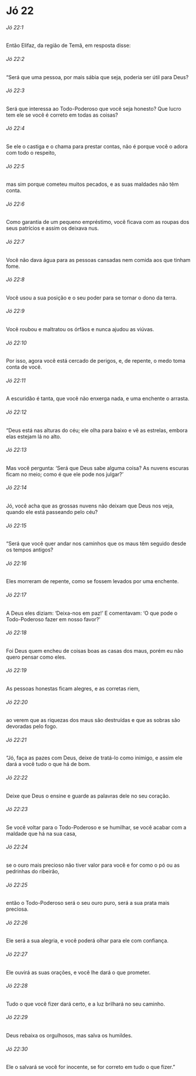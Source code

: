 # Jó 22

###### Jó 22:1

Então Elifaz, da região de Temã, em resposta disse:

###### Jó 22:2

“Será que uma pessoa, por mais sábia que seja, poderia ser útil para Deus?

###### Jó 22:3

Será que interessa ao Todo-Poderoso que você seja honesto? Que lucro tem ele se você é correto em todas as coisas?

###### Jó 22:4

Se ele o castiga e o chama para prestar contas, não é porque você o adora com todo o respeito,

###### Jó 22:5

mas sim porque cometeu muitos pecados, e as suas maldades não têm conta.

###### Jó 22:6

Como garantia de um pequeno empréstimo, você ficava com as roupas dos seus patrícios e assim os deixava nus.

###### Jó 22:7

Você não dava água para as pessoas cansadas nem comida aos que tinham fome.

###### Jó 22:8

Você usou a sua posição e o seu poder para se tornar o dono da terra.

###### Jó 22:9

Você roubou e maltratou os órfãos e nunca ajudou as viúvas.

###### Jó 22:10

Por isso, agora você está cercado de perigos, e, de repente, o medo toma conta de você.

###### Jó 22:11

A escuridão é tanta, que você não enxerga nada, e uma enchente o arrasta.

###### Jó 22:12

“Deus está nas alturas do céu; ele olha para baixo e vê as estrelas, embora elas estejam lá no alto.

###### Jó 22:13

Mas você pergunta: ‘Será que Deus sabe alguma coisa? As nuvens escuras ficam no meio; como é que ele pode nos julgar?’

###### Jó 22:14

Jó, você acha que as grossas nuvens não deixam que Deus nos veja, quando ele está passeando pelo céu?

###### Jó 22:15

“Será que você quer andar nos caminhos que os maus têm seguido desde os tempos antigos?

###### Jó 22:16

Eles morreram de repente, como se fossem levados por uma enchente.

###### Jó 22:17

A Deus eles diziam: ‘Deixa-nos em paz!’ E comentavam: ‘O que pode o Todo-Poderoso fazer em nosso favor?’

###### Jó 22:18

Foi Deus quem encheu de coisas boas as casas dos maus, porém eu não quero pensar como eles.

###### Jó 22:19

As pessoas honestas ficam alegres, e as corretas riem,

###### Jó 22:20

ao verem que as riquezas dos maus são destruídas e que as sobras são devoradas pelo fogo.

###### Jó 22:21

“Jó, faça as pazes com Deus, deixe de tratá-lo como inimigo, e assim ele dará a você tudo o que há de bom.

###### Jó 22:22

Deixe que Deus o ensine e guarde as palavras dele no seu coração.

###### Jó 22:23

Se você voltar para o Todo-Poderoso e se humilhar, se você acabar com a maldade que há na sua casa,

###### Jó 22:24

se o ouro mais precioso não tiver valor para você e for como o pó ou as pedrinhas do ribeirão,

###### Jó 22:25

então o Todo-Poderoso será o seu ouro puro, será a sua prata mais preciosa.

###### Jó 22:26

Ele será a sua alegria, e você poderá olhar para ele com confiança.

###### Jó 22:27

Ele ouvirá as suas orações, e você lhe dará o que prometer.

###### Jó 22:28

Tudo o que você fizer dará certo, e a luz brilhará no seu caminho.

###### Jó 22:29

Deus rebaixa os orgulhosos, mas salva os humildes.

###### Jó 22:30

Ele o salvará se você for inocente, se for correto em tudo o que fizer.”


